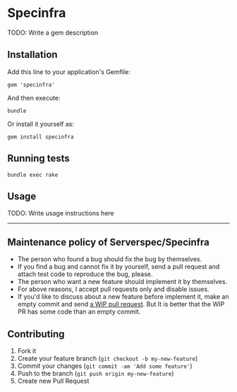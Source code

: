 # Specinfra

TODO: Write a gem description

## Installation

Add this line to your application's Gemfile:

    gem 'specinfra'

And then execute:

  ```
  bundle
  ```

Or install it yourself as:

  ```
  gem install specinfra
  ```

## Running tests

  ```
  bundle exec rake
  ```

## Usage

TODO: Write usage instructions here

----

## Maintenance policy of Serverspec/Specinfra

* The person who found a bug should fix the bug by themselves.
* If you find a bug and cannot fix it by yourself, send a pull request and attach test code to reproduce the bug, please.
* The person who want a new feature should implement it by themselves.
* For above reasons, I accept pull requests only and disable issues.
* If you'd like to discuss about a new feature before implement it, make an empty commit and send [a WIP pull request](http://ben.straub.cc/2015/04/02/wip-pull-request/). But It is better that the WIP PR has some code than an empty commit.

## Contributing

1. Fork it
2. Create your feature branch (`git checkout -b my-new-feature`)
3. Commit your changes (`git commit -am 'Add some feature'`)
4. Push to the branch (`git push origin my-new-feature`)
5. Create new Pull Request
